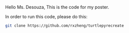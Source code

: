 Hello Ms. Desouza,
This is the code for my poster.

In order to run this code, please do this:
```bash
git clone https://github.com/rxzheng/turtlepyrecreate
```